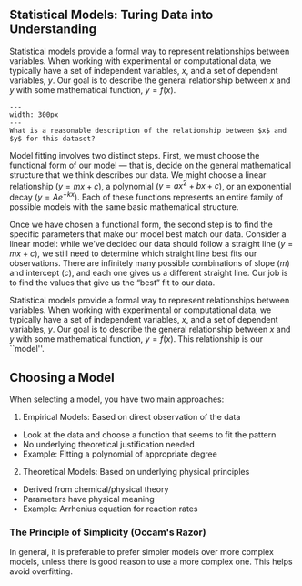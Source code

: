 ## Statistical Models: Turing Data into Understanding

Statistical models provide a formal way to represent relationships between variables. When working with experimental or computational data, we typically have a set of independent variables, $x$, and a set of dependent variables, $y$. Our goal is to describe the general relationship between $x$ and $y$ with some mathematical function, $y = f(x)$.


```{figure} ./figures/xy_data.png
---
width: 300px
---
What is a reasonable description of the relationship between $x$ and $y$ for this dataset?
```

Model fitting involves two distinct steps. First, we must choose the functional form of our model &mdash; that is, decide on the general mathematical structure that we think describes our data. We might choose a linear relationship ($y = mx + c$), a polynomial ($y = ax^2 + bx + c$), or an exponential decay ($y = Ae^{-kx}$). Each of these functions represents an entire family of possible models with the same basic mathematical structure.

Once we have chosen a functional form, the second step is to find the specific parameters that make our model best match our data. Consider a linear model: while we've decided our data should follow a straight line ($y = mx + c$), we still need to determine which straight line best fits our observations. There are infinitely many possible combinations of slope ($m$) and intercept ($c$), and each one gives us a different straight line. Our job is to find the values that give us the &ldquo;best&rdquo; fit to our data.


Statistical models provide a formal way to represent relationships between variables. When working with experimental or computational data, we typically have a set of independent variables, $x$, and a set of dependent variables, $y$.
Our goal is to describe the general relationship between $x$ and $y$ with some mathematical function, $y = f(x)$. This relationship is our ``model''.

## Choosing a Model

When selecting a model, you have two main approaches:

1. Empirical Models: Based on direct observation of the data
- Look at the data and choose a function that seems to fit the pattern
- No underlying theoretical justification needed
- Example: Fitting a polynomial of appropriate degree

2. Theoretical Models: Based on underlying physical principles
  - Derived from chemical/physical theory
  - Parameters have physical meaning
  - Example: Arrhenius equation for reaction rates

### The Principle of Simplicity (Occam's Razor)
In general, it is preferable to prefer simpler models over more complex models, unless there is good reason to use a more complex one. This helps avoid overfitting.
